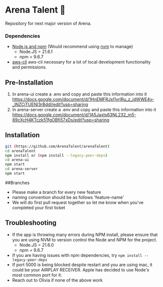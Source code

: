 # Arena Talent 🚀

Repository for next major version of Arena.

### Dependencies

- [Node.js and npm](https://nodejs.org/en/) (Would recommend using [nvm](https://github.com/nvm-sh/nvm#installing-and-updating) to manage)
  - Node.JS = 21.6.1
  - npm = 9.6.7
- [aws-cli](https://aws.amazon.com/cli/) aws-cli necessary for a lot of local development functionality and permissions.

## Pre-Installation

1. In arena-ui create a .env and copy and paste this information into it https://docs.google.com/document/d/1HnEMFRJxI1yrlRu_z_idWWE4v-_lNZCjTUENI3rBddI/edit?usp=sharing
2. In arena-server create a .env and copy and paste this information into it https://docs.google.com/document/d/1A5Jaxts63NL232_m5-89cXcH4KTczk51fgOBfj57xDs/edit?usp=sharing

## Installation

```bash
git (https://github.com/ArenaTalent/arenaTalent)
cd arenaTalent
npm install or (npm install --legacy-peer-deps)
cd arena-ui
npm start
cd arena-server
npm start
```

##Branches

- Please make a branch for every new feature
- naming convention should be as follows 'feature-name'
- We will do first pull request together so let me know when you've completed your first ticket

## Troubleshooting

- If the app is throwing many errors during NPM install, please ensure that you are using NVM to version control the Node and NPM for the project.
  - Node.JS = 21.6.0
  - npm = 9.6.7
- If you are having issues with npm dependencies, try `npm install --legacy-peer-deps`
- If port 5000 is being blocked despite restart and you are using mac, it could be your AIRPLAY RECEIVER. Apple has decided to use Node's most common port for it.
- Reach out to Olivia if none of the above work
